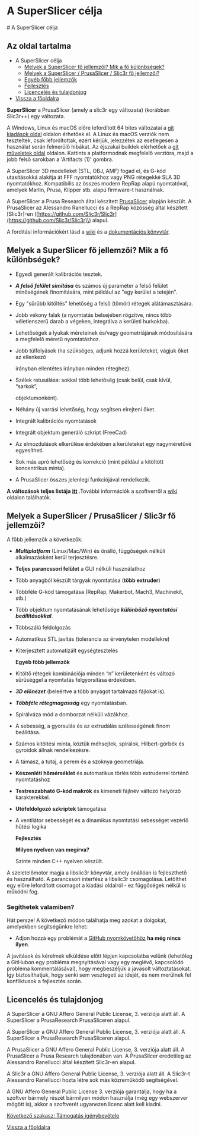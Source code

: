 # A SuperSlicer célja

\# A SuperSlicer célja

## Az oldal tartalma

* A SuperSlicer célja
  * [Melyek a SuperSlicer fő jellemzői? Mik a fő különbségek?]() 
  * [Melyek a SuperSlicer / PrusaSlicer / Slic3r fő jellemzői?]() 
  * [Egyéb főbb jellemzők]()
  * [Fejlesztés]()
  * [Licencelés és tulajdonjog]()
* [Vissza a főoldalra](../superslicer.md)

**SuperSlicer** a PrusaSlicer \(amely a slic3r egy változata\) \(korábban Slic3r++\) egy változata.

A Windows, Linux és macOS előre lefordított 64 bites változatai a [git kiadások oldal](https://github.com/supermerill/SuperSlicer/releases) oldalon érhetőek el. A Linux és macOS verziók nem teszteltek, csak lefordítottak, ezért kérjük, jelezzétek az esetlegesen a használat során felmerülő hibákat. Az éjszakai buildek elérhetőek a [git műveletek oldal](https://github.com/supermerill/SuperSlicer/actions) oldalon. Kattints a platformodnak megfelelő verzióra, majd a jobb felső sarokban a 'Artifacts \(1\)' gombra.

A SuperSlicer 3D modelleket \(STL, OBJ, AMF\) fogad el, és G-kód utasításokká alakítja át FFF nyomtatókhoz vagy PNG rétegekké SLA 3D nyomtatókhoz. Kompatibilis az összes modern RepRap alapú nyomtatóval, amelyek Marlin, Prusa, Klipper stb. alapú firmware-t használnak.

A SuperSlicer a Prusa Research által készített [PrusaSlicer](https://github.com/prusa3d/PrusaSlicer/issues/2729) alapján készült. A PrusaSlicer az Alessandro Ranellucci és a RepRap közösség által készített \[Slic3r\]-en \([https://github.com/Slic3r/Slic3r](https://github.com/Slic3r/Slic3r)\) alapul.

A fordítási információkért lásd a [wiki](https://github.com/supermerill/SuperSlicer/wiki) és a [dokumentációs könyvtár](https://github.com/supermerill/SuperSlicer/tree/master/doc).

## Melyek a SuperSlicer fő jellemzői? Mik a fő különbségek?

* Egyedi generált kalibrációs tesztek.
* _**A felső felület simítása**_ és számos új paraméter a felső felület minőségének finomítására, mint például az "egy kerület a tetején".
* Egy "sűrűbb kitöltés" lehetőség a felső \(tömör\) rétegek alátámasztására.
* Jobb vékony falak \(a nyomtatás belsejében rögzítve, nincs több véletlenszerű darab a végeken, integrálva a kerületi hurkokba\).
* Lehetőségek a lyukak méreteinek és/vagy geometriájának módosítására a megfelelő méretű nyomtatáshoz.
* Jobb túlfolyások \(ha szükséges, adjunk hozzá kerületeket, vágjuk őket az ellenkező 

  irányban ellentétes irányban minden réteghez\).

* Szélek retusálása: sokkal több lehetőség \(csak belül, csak kívül, “sarkok”,

   objektumonként\).

* Néhány új varrási lehetőség, hogy segítsen elrejteni őket.
* Integrált kalibrációs nyomtatások 
* Integrált objektum generáló szkript \(FreeCad\)
* Az elmozdulások elkerülése érdekében a kerületeket egy nagyméretűvé egyesítheti.
* Sok más apró lehetőség és korrekció \(mint például a kitöltött koncentrikus minta\).
* A PrusaSlicer összes jelenlegi funkciójával rendelkezik.

**A változások teljes listája** [**itt**](https://github.com/supermerill/SuperSlicer/wiki) .További információk a szoftverről a [wiki](https://github.com/supermerill/SuperSlicer/wiki) oldalon találhatók.

## Melyek a SuperSlicer / PrusaSlicer / Slic3r fő jellemzői?

A főbb jellemzők a következők:

* _**Multiplatform**_ \(Linux/Mac/Win\) és önálló, függőségek nélküli alkalmazásként kerül terjesztésre.
* **Teljes parancssori felület** a GUI nélküli használathoz
* Több anyagból készült tárgyak nyomtatása \(**több extruder**\)
* Többféle G-kód támogatása \(RepRap, Makerbot, Mach3, Machinekit, stb.\)
* Több objektum nyomtatásának lehetősége _**különböző nyomtatási beállításokkal**_.
* Többszálú feldolgozás
* Automatikus STL javítás \(tolerancia az érvénytelen modellekre\)
* Kiterjesztett automatizált egységtesztelés

  **Egyéb főbb jellemzők**

* Kitöltő rétegek kombinációja minden “n” kerületenként és változó sűrűséggel a nyomtatás felgyorsítása érdekében.
* _**3D előnézet**_ \(beleértve a több anyagot tartalmazó fájlokat is\).
* _**Többféle rétegmagasság**_ egy nyomtatásban.
* Spirálváza mód a domborzat nélküli vázákhoz.
* A sebesség, a gyorsulás és az extrudálás szélességének finom beállítása.
* Számos kitöltési minta, köztük méhsejtek, spirálok, Hilbert-görbék és gyroidok állnak rendelkezésre.
* A támasz, a tutaj, a perem és a szoknya geometriája.
* **Készenléti hőmérséklet** és automatikus törlés több extruderrel történő nyomtatáshoz
* **Testreszabható G-kód makrók** és kimeneti fájlnév változó helyőrző karakterekkel.
* **Utófeldolgozó szkriptek** támogatása
* A ventilátor sebességét és a dinamikus nyomtatási sebességet vezérlő hűtési logika

  **Fejlesztés**

  **Milyen nyelven van megírva?**

  Szinte minden C++ nyelven készült.

A szeletelőmotor magja a libslic3r könyvtár, amely önállóan is fejleszthető és használható. A parancssori interfész a libslic3r csomagolása. Letölthet egy előre lefordított csomagot a kiadási oldalról - ez függőségek nélkül is működni fog.

### Segíthetek valamiben?

Hát persze! A következő módon találhatja meg azokat a dolgokat, amelyekben segítségünkre lehet:

* Adjon hozzá egy problémát a [GitHub nyomkövetőhöz](https://github.com/supermerill/SuperSlicer/issues) **ha még nincs ilyen**.

A javítások és kérelmek elküldése előtt lépjen kapcsolatba velünk \(lehetőleg a GitHubon egy probléma megnyitásával vagy egy meglévő, kapcsolódó probléma kommentálásával\), hogy megbeszéljük a javasolt változtatásokat. Így biztosíthatjuk, hogy senki sem vesztegeti az idejét, és nem merülnek fel konfliktusok a fejlesztés során.

## Licencelés és tulajdonjog

A SuperSlicer a GNU Affero General Public License, 3. verziója alatt áll. A SuperSlicer a PrusaResearch PrusaSliceren alapul.

A SuperSlicer a GNU Affero General Public License, 3. verziója alatt áll. A SuperSlicer a PrusaResearch PrusaSliceren alapul.

A PrusaSlicer a GNU Affero General Public License, 3. verziója alatt áll. A PrusaSlicer a Prusa Research tulajdonában van. A PrusaSlicer eredetileg az Alessandro Ranellucci által készített Slic3r-en alapul.

A Slic3r a GNU Affero General Public License, 3. verziója alatt áll. A Slic3r-t Alessandro Ranellucci hozta létre sok más közreműködő segítségével.

A GNU Affero General Public License 3. verziója garantálja, hogy ha a szoftver bármely részét bármilyen módon használja \(még egy webszerver mögött is\), akkor a szoftverét ugyanezen licenc alatt kell kiadni.

[Következő szakasz: Támogatás igénybevétele](../getting-support.md)

[Vissza a főoldalra](../superslicer.md)

